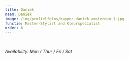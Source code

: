 ```yaml
---
title: Daniek
naam: Daniek
image: /img/profielfotos/kapper-daniek-amsterdam-1.jpg
functie: Master-Stylist and Kleurspecialist
order: 6
---
```



&nbsp;

*Availability: Mon / Thur / Fri / Sat*